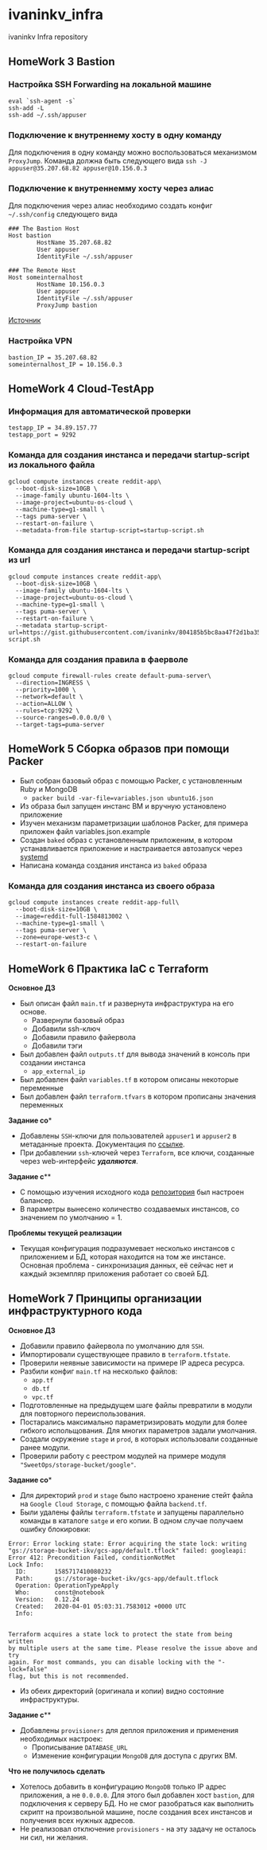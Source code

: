# ivaninkv_infra
ivaninkv Infra repository

## HomeWork 3 Bastion

### Настройка SSH Forwarding на локальной машине

```
eval `ssh-agent -s`
ssh-add -L
ssh-add ~/.ssh/appuser
```

### Подключение к внутреннему хосту в одну команду

Для подключения в одну команду можно воспользоваться механизмом `ProxyJump`.
Команда должна быть следующего вида `ssh -J appuser@35.207.68.82 appuser@10.156.0.3`

### Подключение к внутреннемму хосту через алиас

Для подключения через алиас необходимо создать конфиг `~/.ssh/config` следующего вида

```
### The Bastion Host
Host bastion
        HostName 35.207.68.82
        User appuser
        IdentityFile ~/.ssh/appuser

### The Remote Host
Host someinternalhost
        HostName 10.156.0.3
        User appuser
        IdentityFile ~/.ssh/appuser
        ProxyJump bastion
```

[Источник](https://www.redhat.com/sysadmin/ssh-proxy-bastion-proxyjump)


### Настройка VPN

```
bastion_IP = 35.207.68.82
someinternalhost_IP = 10.156.0.3
```

## HomeWork 4 Cloud-TestApp

### Информация для автоматической проверки

```
testapp_IP = 34.89.157.77
testapp_port = 9292
```

### Команда для создания инстанса и передачи startup-script из локального файла

```
gcloud compute instances create reddit-app\
  --boot-disk-size=10GB \
  --image-family ubuntu-1604-lts \
  --image-project=ubuntu-os-cloud \
  --machine-type=g1-small \
  --tags puma-server \
  --restart-on-failure \
  --metadata-from-file startup-script=startup-script.sh
```

### Команда для создания инстанса и передачи startup-script из url

```
gcloud compute instances create reddit-app\
  --boot-disk-size=10GB \
  --image-family ubuntu-1604-lts \
  --image-project=ubuntu-os-cloud \
  --machine-type=g1-small \
  --tags puma-server \
  --restart-on-failure \
  --metadata startup-script-url=https://gist.githubusercontent.com/ivaninkv/804185b5bc8aa47f2d1ba355a5d445bf/raw/ed35717e1876c7742e3c0dc3850ac3cd36bd0553/startup-script.sh
```

### Команда для создания правила в фаерволе

```
gcloud compute firewall-rules create default-puma-server\
  --direction=INGRESS \
  --priority=1000 \
  --network=default \
  --action=ALLOW \
  --rules=tcp:9292 \
  --source-ranges=0.0.0.0/0 \
  --target-tags=puma-server
```

## HomeWork 5 Сборка образов при помощи Packer

- Был собран базовый образ с помощью Packer, с установленным Ruby и MongoDB
  - `packer build -var-file=variables.json ubuntu16.json`
- Из образа был запущен инстанс ВМ и вручную установлено приложение
- Изучен механизм параметризации шаблонов Packer, для примера приложен файл variables.json.example
- Создан `baked` образ с установленным приложеним, в котором устанавливается приложение и настраивается автозапуск через [systemd](https://github.com/puma/puma/blob/master/docs/systemd.md)
- Написана команда создания инстанса из `baked` образа


### Команда для создания инстанса из своего образа

```
gcloud compute instances create reddit-app-full\
  --boot-disk-size=10GB \
  --image=reddit-full-1584813002 \
  --machine-type=g1-small \
  --tags puma-server \
  --zone=europe-west3-c	\
  --restart-on-failure
```

## HomeWork 6 Практика IaC с Terraform

**Основное ДЗ**

- Был описан файл `main.tf` и развернута инфраструктура на его основе.
  - Развернули базовый образ
  - Добавили ssh-ключ
  - Добавили правило файервола
  - Добавили тэги
- Был добавлен файл `outputs.tf` для вывода значений в консоль при создании инстанса
  - `app_external_ip`
- Был добавлен файл `variables.tf` в котором описаны некоторые переменные
- Был добавлен файл `terraform.tfvars` в котором прописаны значения переменных

**Задание со***

* Добавлены `SSH`-ключи для пользователей `appuser1` и `appuser2` в метаданные проекта. Документация по [ссылке](https://www.terraform.io/docs/providers/google/r/compute_project_metadata.html).
* При добавлении `ssh`-ключей через `Terraform`, все ключи, созданные через web-интерфейс ***удаляются***.

**Задание с****

* С помощью изучения исходного кода [репозитория](https://github.com/gruntwork-io/terraform-google-load-balancer/blob/master/examples/network-load-balancer/main.tf) был настроен балансер.
* В параметры вынесено количество создаваемых инстансов, со значением по умолчанию = 1.

**Проблемы текущей реализации**

* Текущая конфигурация подразумевает несколько инстансов с приложением и БД, которая находится на том же инстансе. Основная проблема - синхронизация данных, её сейчас нет и каждый экземпляр приложения работает со своей БД.


## HomeWork 7 Принципы организации инфраструктурного кода

**Основное ДЗ**

* Добавили правило файервола по умолчанию для `SSH`.
* Импортировали существующее правило в `terraform.tfstate`.
* Проверили неявные зависимости на примере IP адреса ресурса.
* Разбили конфиг `main.tf` на несколько файлов:
  * `app.tf`
  * `db.tf`
  * `vpc.tf`
* Подготовленные на предыдущем шаге файлы превратили в модули для повторного переиспользования.
* Постарались максимально параметризировать модули для более гибкого испольщования. Для многих параметров задали умолчания.
* Создали окружение `stage` и `prod`, в которых использовали созданные ранее модули.
* Проверили работу с реестром модулей на примере модуля `"SweetOps/storage-bucket/google"`.

**Задание со***

* Для директорий `prod` и `stage` было настроено хранение стейт файла на `Google Cloud Storage`, с помощью файла `backend.tf`.
* Были удалены файлы `terraform.tfstate` и запущены параллельно команды в каталоге `satge` и его копии. В одном случае получаем ошибку блокировки:
```
Error: Error locking state: Error acquiring the state lock: writing "gs://storage-bucket-ikv/gcs-app/default.tflock" failed: googleapi: Error 412: Precondition Failed, conditionNotMet
Lock Info:
  ID:        1585717410080232
  Path:      gs://storage-bucket-ikv/gcs-app/default.tflock
  Operation: OperationTypeApply
  Who:       const@notebook
  Version:   0.12.24
  Created:   2020-04-01 05:03:31.7583012 +0000 UTC
  Info:


Terraform acquires a state lock to protect the state from being written
by multiple users at the same time. Please resolve the issue above and try
again. For most commands, you can disable locking with the "-lock=false"
flag, but this is not recommended.
```
* Из обеих директорий (оригинала и копии) видно состояние инфраструктуры.

**Задание с****

* Добавлены `provisioners` для деплоя приложения и применения необходимых настроек:
  * Прописывание `DATABASE_URL`
  * Изменение конфигурации `MongoDB` для доступа с других ВМ.

**Что не получилось сделать**

* Хотелось добавить в конфигурацию `MongoDB` только IP адрес приложения, а не `0.0.0.0`. Для этого был добавлен хост `bastion`, для подключения к серверу БД. Но не смог разобраться как выполнить скрипт на произвольной машине, после создания всех инстансов и получения всех нужных адресов.
* Не реализовал отключение `provisioners` - на эту задачу не осталось ни сил, ни желания.
